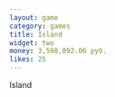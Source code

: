```yaml
---
layout: game
category: games
title: Island
widget: two
money: 3,598,892.06 руб.
likes: 25
---
```


Island

